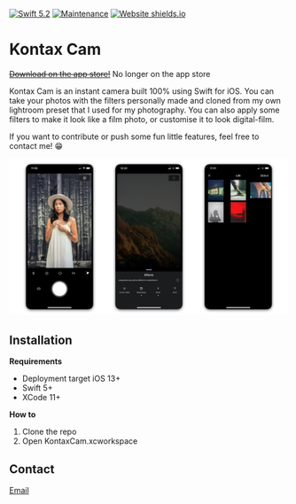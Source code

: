 [![Swift 5.2](https://img.shields.io/badge/swift-5.2-ED523F.svg?style=flat)](https://swift.org/download/)
[![Maintenance](https://img.shields.io/badge/Maintained%3F-yes-green.svg)](https://github.com/kxvn-lx/Kontax-Cam/graphs/commit-activity)
[![Website shields.io](https://img.shields.io/website-up-down-green-red/http/shields.io.svg)](https://kontaxcam.netlify.app)

# Kontax Cam
<del>[Download on the app store!](https://apps.apple.com/app/kontax-cam/id1527110773)</del>
No longer on the app store

Kontax Cam is an instant camera built 100% using Swift for iOS. You can take your photos with the filters personally made and cloned from my own lightroom preset that I used for my photography. You can also apply some filters to make it look like a film photo, or customise it to look digital-film.

If you want to contribute or push some fun little features, feel free to contact me! 😁

![image1](/images/image1.jpg)

## Installation
**Requirements**

 - Deployment target iOS 13+
 - Swift 5+
 - XCode 11+
 
**How to**
1. Clone the repo
2. Open KontaxCam.xcworkspace

## Contact
[Email](mailto:kevinlaminto.dev@gmail.com)
